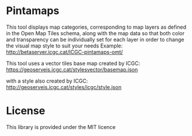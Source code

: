 Pintamaps
=========

This tool displays map categories, corresponding to map layers as defined in the Open Map Tiles schema, along with the map data so that both color and transparency can be individually set for each layer in order to change the visual map style to suit your needs 
Example: http://betaserver.icgc.cat/ICGC-pintamaps-omt/

This tool uses a vector tiles base map created by ICGC:
https://geoserveis.icgc.cat/stylesvector/basemap.json

with a style also created by ICGC:
http://geoserveis.icgc.cat/styles/icgc/style.json

License
=========
This library is provided under the MIT licence
